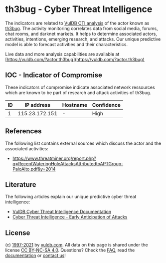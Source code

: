 # th3bug - Cyber Threat Intelligence

The indicators are related to [VulDB CTI analysis](https://vuldb.com/?doc.cti) of the actor known as [th3bug](https://vuldb.com/?actor.th3bug). The activity monitoring correlates data from social media, forums, chat rooms, and darknet markets. It helps to determine associated actors, activities, intentions, emerging research, and attacks. Our unique predictive model is able to forecast activities and their characteristics.

Live data and more analysis capabilities are available at [https://vuldb.com/?actor.th3bug](https://vuldb.com/?actor.th3bug)

## IOC - Indicator of Compromise

These indicators of compromise indicate associated network ressources which are known to be part of research and attack activities of th3bug.

ID | IP address | Hostname | Confidence
-- | ---------- | -------- | ----------
1 | 115.23.172.151 | - | High

## References

The following list contains external sources which discuss the actor and the associated activities:

* https://www.threatminer.org/report.php?q=RecentWateringHoleAttacksAttributedtoAPTGroup-PaloAlto.pdf&y=2014

## Literature

The following articles explain our unique predictive cyber threat intelligence:

* [VulDB Cyber Threat Intelligence Documentation](https://vuldb.com/?doc.cti)
* [Cyber Threat Intelligence - Early Anticipation of Attacks](https://www.scip.ch/en/?labs.20201022)

## License

(c) [1997-2021](https://vuldb.com/?doc.changelog) by [vuldb.com](https://vuldb.com/?doc.about). All data on this page is shared under the license [CC BY-NC-SA 4.0](https://creativecommons.org/licenses/by-nc-sa/4.0/). Questions? Check the [FAQ](https://vuldb.com/?doc.faq), read the [documentation](https://vuldb.com/?doc) or [contact us](https://vuldb.com/?contact)!
